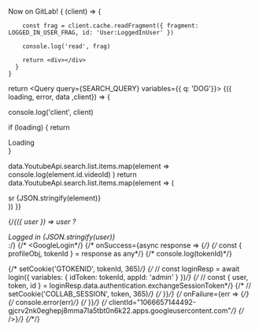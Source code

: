 Now on GitLab!
{
      (client) => {


        const frag = client.cache.readFragment({ fragment: LOGGED_IN_USER_FRAG, id: 'User:LoggedInUser' })

        console.log('read', frag)

        return <div></div>
      }
    }
  </Query>

  return <Query query={SEARCH_QUERY} variables={{ q: 'DOG'}}>
  {({ loading, error, data ,client}) => {

  console.log('client', client)

  if (loading) {
  return <div>Loading</div>
  }

  data.YoutubeApi.search.list.items.map(element =>
  console.log(element.id.videoId)
  )
  return data.YoutubeApi.search.list.items.map(element => (
  <div key={element.id.videoId} > sr {JSON.stringify(element)}</div>
  ))
  }}
  </Query>


  {/*<LoggedInUserConsumer>{({ user }) => user ? <div>Logged in {JSON.stringify(user)} </div> :*/}
  {/*  <GoogleLogin*/}
  {/*    onSuccess={async response => {*/}
  {/*      const { profileObj, tokenId } = response as any*/}
  {/*      console.log(tokenId)*/}


  {/*      setCookie('GTOKENID', tokenId, 365)*/}
  {/*      // const loginResp = await login({ variables: { idToken: tokenId, appId: 'admin' } })*/}
  {/*      // const { user, token, id } = loginResp.data.authentication.exchangeSessionToken*/}
  {/*      // setCookie('COLLAB_SESSION', token, 365)*/}
  {/*    }}*/}
  {/*    onFailure={err => {*/}
  {/*      console.error(err)*/}
  {/*    }}*/}
  {/*    clientId="1066657144492-gjcrv2nk0eghepj8mma7la5tbt0n6k22.apps.googleusercontent.com"*/}
  {/*  />}*/}
  {/*</LoggedInUserConsumer>*/}
